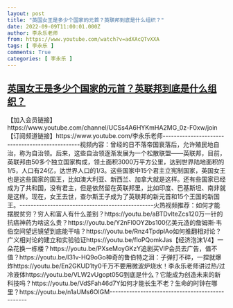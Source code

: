 ```yaml
---
layout: post
title: "英国女王是多少个国家的元首？英联邦到底是什么组织？"
date: 2022-09-09T11:00:01.000Z
author: 李永乐老师
from: https://www.youtube.com/watch?v=adXAcQTvXXA
tags: [ 李永乐 ]
comments: True
categories: [ 李永乐 ]
---
```

<!--1662721201000-->
[英国女王是多少个国家的元首？英联邦到底是什么组织？](https://www.youtube.com/watch?v=adXAcQTvXXA)
------

<div>
【加入会员链接】https://www.youtube.com/channel/UCSs4A6HYKmHA2MG_0z-F0xw/join【订阅频道链接】https://www.youtube.com/李永乐老师------------------------------------------------视频内容：曾经的日不落帝国衰落后，允许殖民地自治，称为自治领。后来，这些自治领逐渐发展为一个松散联盟——英联邦，目前，英联邦由50多个独立国家构成，领土面积3000万平方公里，达到世界陆地面积的1/5，人口有24亿，达世界人口的1/3。这些国家中15个君主立宪制国家，英国女王也是这些国家的国王，比如澳大利亚、新西兰、加拿大就是这样。还有些国家已经成为了共和国，没有君主，但是依然留在英联邦里，比如印度、巴基斯坦、南非就是这样。现在，女王去世，查尔斯王子成为了英联邦的新元首和15个王国的新国王。------------------------------------------------火热视频推荐：如何才能摆脱贫穷？穷人和富人有什么差别？https://youtu.be/aBTDvlteZcs120万一针的抗癌神药为啥这么贵？https://youtu.be/Y2nFl0OY2bs100亿美元造的詹姆斯·韦伯空间望远镜望到底能干啥？https://youtu.be/Rnz4TpdplAo如何推翻相对论？广义相对论的建立和实验验证https://youtu.be/floPQomkJas【经济泡沫1/4】一朵花换一栋楼？https://youtu.be/PXseMoyGKzY追剧买VIP会员去广告，值不值？https://youtu.be/I31v-HQ9oGo神奇的鲁伯特之泪：子弹打不碎，一捏就爆炸https://youtu.be/En2GKUD1ty0千万不要用微波炉烧水！李永乐老师讲过热/过冷液体https://youtu.be/VLW2vUgopt05G到底是什么？它能成为创造未来的新科技吗？https://youtu.be/VdSFah46d7Y如何才能长生不老？生命的时钟在哪里？https://youtu.be/n1aUMs6OlGM------------------------------------------------
</div>
